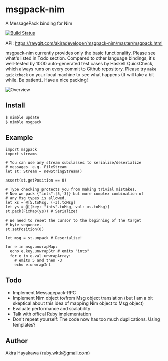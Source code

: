 # msgpack-nim

A MessagePack binding for Nim

[![Build Status](https://travis-ci.org/akiradeveloper/msgpack-nim.svg?branch=master)](https://travis-ci.org/akiradeveloper/msgpack-nim)

API: https://rawgit.com/akiradeveloper/msgpack-nim/master/msgpack.html

msgpack-nim currently provides only the basic functionality.
Please see what's listed in Todo section. Compared to other language bindings, it's well-tested by
1000 auto-generated test cases by Haskell QuickCheck, which always runs
on every commit to Github repository. Please try `make quickcheck` on your local machine
to see what happens (It will take a bit while. Be patient). Have a nice packing!

![Overview](https://rawgit.com/akiradeveloper/msgpack-nim/master/overview.svg)

## Install

```sh
$ nimble update
$ nimble msgpack
```

## Example

```nimrod
import msgpack
import streams

# You can use any stream subclasses to serialize/deserialize
# messages. e.g. FileStream
let st: Stream = newStringStream()

assert(st.getPosition == 0)

# Type checking protects you from making trivial mistakes.
# Now we pack {"ints":[5,-3]} but more complex combination of
# any Msg types is allowed.
let xs = @[5.toMsg, (-3).toMsg]
let ys = @[(key: "ints".toMsg, val: xs.toMsg)]
st.pack(FixMap(ys)) # Serialize!

# We need to reset the cursor to the beginning of the target
# byte sequence.
st.setPosition(0)

let msg = st.unpack # Deserialize!

for e in msg.unwrapMap:
  echo e.key.unwrapStr # emits "ints"
  for e in e.val.unwrapArray:
    # emits 5 and then -3
    echo e.unwrapInt

```

## Todo

* Implement Messagepack-RPC  
* Implement Nim object to/from Msg object translation (but I am a bit skeptical about this idea of
  mapping Nim object to Msg object)  
* Evaluate performance and scalability  
* Talk with offical Ruby implementation  
* Don't repeat yourself: The code now has too much duplications. Using templates?  

## Author

Akira Hayakawa (ruby.wktk@gmail.com)

